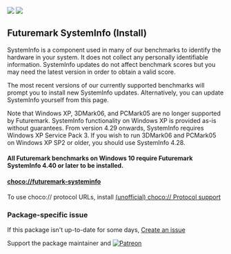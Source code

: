 [![](https://img.shields.io/chocolatey/v/futuremark-systeminfo?color=green&label=futuremark-systeminfo)](https://chocolatey.org/packages/futuremark-systeminfo) [![](https://img.shields.io/chocolatey/dt/futuremark-systeminfo)](https://chocolatey.org/packages/futuremark-systeminfo)

## Futuremark SystemInfo (Install)

SystemInfo is a component used in many of our benchmarks to identify the hardware in your system. It does not collect any personally identifiable information. SystemInfo updates do not affect benchmark scores but you may need the latest version in order to obtain a valid score.

The most recent versions of our currently supported benchmarks will prompt you to install new SystemInfo updates. Alternatively, you can update SystemInfo yourself from this page.

Note that Windows XP, 3DMark06, and PCMark05 are no longer supported by Futuremark. SystemInfo functionality on Windows XP is provided as-is without guarantees. From version 4.29 onwards, SystemInfo requires Windows XP Service Pack 3. If you wish to run 3DMark06 and PCMark05 on Windows XP SP2 or older, you should use SystemInfo 4.28.	

#### All Futuremark benchmarks on Windows 10 require Futuremark SystemInfo 4.40 or later to be installed.

#### [choco://futuremark-systeminfo](choco://futuremark-systeminfo)
To use choco:// protocol URLs, install [(unofficial) choco:// Protocol support ](https://chocolatey.org/packages/choco-protocol-support)

### Package-specific issue
If this package isn't up-to-date for some days, [Create an issue](https://github.com/tunisiano187/Chocolatey-packages/issues/new/choose)

Support the package maintainer and [![Patreon](https://cdn.jsdelivr.net/gh/tunisiano187/Chocolatey-packages@d15c4e19c709e7148588d4523ffc6dd3cd3c7e5e/icons/patreon.png)](https://www.patreon.com/tunisiano)
